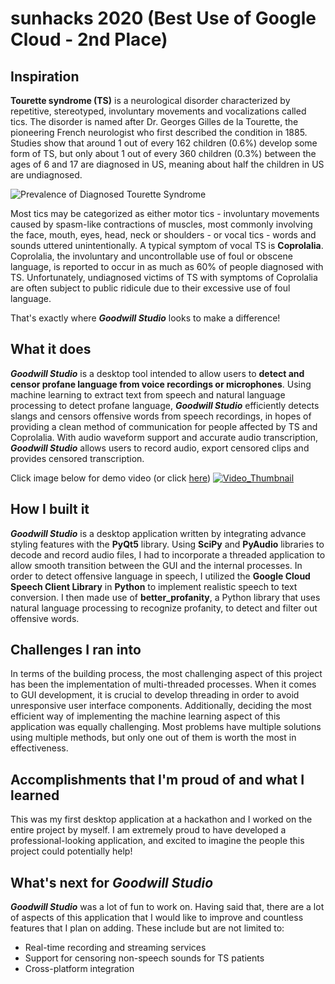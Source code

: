 # sunhacks 2020 (Best Use of Google Cloud - 2nd Place)
## Inspiration
**Tourette syndrome (TS)** is a neurological disorder characterized by repetitive, stereotyped, involuntary movements and vocalizations called tics. The disorder is named after Dr. Georges Gilles de la Tourette, the pioneering French neurologist who first described the condition in 1885. Studies show that around 1 out of every 162 children (0.6%) develop some form of TS, but only about 1 out of every 360 children (0.3%) between the ages of 6 and 17 are diagnosed in US, meaning about half the children in US are undiagnosed.

![Prevalence of Diagnosed Tourette Syndrome](https://www.cdc.gov/ncbddd/tourette/images/tourette-map-prevalence600px.jpg)

Most tics may be categorized as either motor tics - involuntary movements caused by spasm-like contractions of muscles, most commonly involving the face, mouth, eyes, head, neck or shoulders - or vocal tics - words and sounds uttered unintentionally. A typical symptom of vocal TS is **Coprolalia**. Coprolalia, the involuntary and uncontrollable use of foul or obscene language, is reported to occur in as much as 60% of people diagnosed with TS. Unfortunately, undiagnosed victims of TS with symptoms of Coprolalia are often subject to public ridicule due to their excessive use of foul language.

That's exactly where ***Goodwill Studio*** looks to make a difference!

## What it does
***Goodwill Studio*** is a desktop tool intended to allow users to **detect and censor profane language from voice recordings or microphones**. Using machine learning to extract text from speech and natural language processing to detect profane language, ***Goodwill Studio*** efficiently detects slangs and censors offensive words from speech recordings, in hopes of providing a clean method of communication for people affected by TS and Coprolalia. With audio waveform support and accurate audio transcription, ***Goodwill Studio*** allows users to record audio, export censored clips and provides censored transcription.  
  
Click image below for demo video (or click [here](https://youtu.be/s4MnD7pdQyg))
[![Video_Thumbnail](http://i3.ytimg.com/vi/s4MnD7pdQyg/maxresdefault.jpg)](https://youtu.be/s4MnD7pdQyg)
## How I built it
***Goodwill Studio*** is a desktop application written by integrating advance styling features with the **PyQt5** library. Using **SciPy** and **PyAudio** libraries to decode and record audio files, I had to incorporate a threaded application to allow smooth transition between the GUI and the internal processes. In order to detect offensive language in speech, I utilized the **Google Cloud Speech Client Library** in **Python** to implement realistic speech to text conversion. I then made use of **better_profanity**, a Python library that uses natural language processing to recognize profanity, to detect and filter out offensive words.

## Challenges I ran into
In terms of the building process, the most challenging aspect of this project has been the implementation of multi-threaded processes. When it comes to GUI development, it is crucial to develop threading in order to avoid unresponsive user interface components. Additionally, deciding the most efficient way of implementing the machine learning aspect of this application was equally challenging. Most problems have multiple solutions using multiple methods, but only one out of them is worth the most in effectiveness.

## Accomplishments that I'm proud of and what I learned
This was my first desktop application at a hackathon and I worked on the entire project by myself. I am extremely proud to have developed a professional-looking application, and excited to imagine the people this project could potentially help!

## What's next for ***Goodwill Studio***
***Goodwill Studio*** was a lot of fun to work on. Having said that, there are a lot of aspects of this application that I would like to improve and countless features that I plan on adding. These include but are not limited to:
* Real-time recording and streaming services
* Support for censoring non-speech sounds for TS patients
* Cross-platform integration